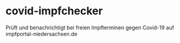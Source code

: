 # covid-impfchecker
 Prüft und benachrichtigt bei freien Impfterminen gegen Covid-19 auf impfportal-niedersachsen.de
